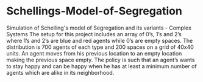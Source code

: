 # Schellings-Model-of-Segregation
Simulation of Schelling's model of Segregation and its variants - Complex Systems
The setup for this project includes an array of 0’s, 1’s and 2’s where 1’s and 2’s are blue and red agents while 0’s are empty spaces. The distribution is 700 agents of each type and 200 spaces on a grid of 40x40 units. An agent moves from his previous location to an empty location making the previous space empty.  The policy is such that an agent’s wants to stay happy and can be happy when he has at least a minimum number of agents which are alike in its neighborhood.  <br/>
